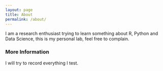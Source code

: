 ```yaml
---
layout: page
title: About
permalink: /about/
---
```


I am a research enthusiast trying to learn something about R, Python and Data Science, this is my personal lab, feel free to complain.

### More Information

I will try to record everything I test.

